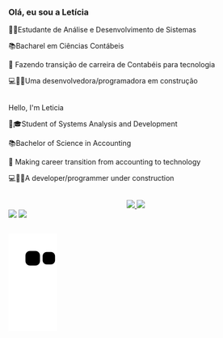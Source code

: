 ### Olá, eu sou a Letícia

👩‍🎓Estudante de Análise e Desenvolvimento de Sistemas

📚Bacharel em Ciências Contábeis                  

🔁 Fazendo transição de carreira de Contabéis para tecnologia

💻👩🏽Uma desenvolvedora/programadora em construção


##

Hello, I'm Leticia

👩🎓Student of Systems Analysis and Development

📚Bachelor of Science in Accounting

🔁 Making career transition from accounting to technology

💻👩🏽A developer/programmer under construction

##

  <div align="center">
  <a href="https://github.com/letsle">
  <img height="180em" src="https://github-readme-stats.vercel.app/api?username=letsle&show_icons=true&theme=dracula&include_all_commits=true&count_private=true"/>
  <img height="180em" src="https://github-readme-stats.vercel.app/api/top-langs/?username=letsle&layout=compact&langs_count=7&theme=dracula"/>
</div>
  
  <div> 
  <a href = "mailto:leticiasilvaicm@gmail.com"><img src="https://img.shields.io/badge/-Gmail-%23333?style=for-the-badge&logo=gmail&logoColor=white" target="_blank"></a>
  <a href="https://www.linkedin.com/in/letícia-leão-47b183212" target="_blank"><img src="https://img.shields.io/badge/-LinkedIn-%230077B5?style=for-the-badge&logo=linkedin&logoColor=white" target="_blank"></a> 
</div>
  
 ##
  
 ![Snake animation](https://github.com/letsle/letsle/blob/output/github-contribution-grid-snake.svg)
